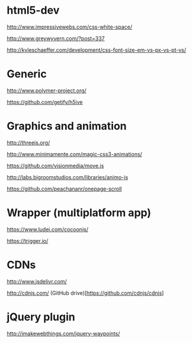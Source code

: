 html5-dev
=========

http://www.impressivewebs.com/css-white-space/

http://www.greywyvern.com/?post=337

http://kyleschaeffer.com/development/css-font-size-em-vs-px-vs-pt-vs/

Generic
======

http://www.polymer-project.org/

https://github.com/getify/h5ive


Graphics and animation
=========

http://threejs.org/

http://www.minimamente.com/magic-css3-animations/

https://github.com/visionmedia/move.js

http://labs.bigroomstudios.com/libraries/animo-js

https://github.com/peachananr/onepage-scroll

Wrapper (multiplatform app)
=======

https://www.ludei.com/cocoonjs/

https://trigger.io/

CDNs
=====
http://www.jsdelivr.com/

http://cdnjs.com/ (GitHub drive)[https://github.com/cdnjs/cdnjs]

jQuery plugin
=====
http://imakewebthings.com/jquery-waypoints/
